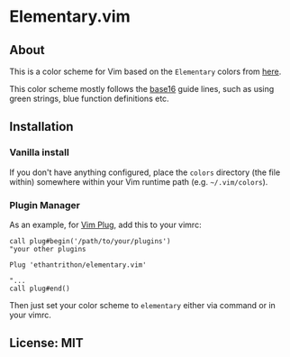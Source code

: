 # Elementary.vim

## About

This is a color scheme for Vim based on the `Elementary` colors from
[here](https://github.com/Mayccoll/Gogh).

This color scheme mostly follows the
[base16](http://chriskempson.com/projects/base16/) guide lines, such as
using green strings, blue function definitions etc.

## Installation

### Vanilla install

If you don't have anything configured, place the `colors` directory (the
file within) somewhere within your Vim runtime path (e.g.
`~/.vim/colors`).

### Plugin Manager

As an example, for [Vim Plug](https://github.com/junegunn/vim-plug), add
this to your vimrc:

```vim
call plug#begin('/path/to/your/plugins')
"your other plugins

Plug 'ethantrithon/elementary.vim'

"...
call plug#end()
```

Then just set your color scheme to `elementary` either
via command or in your vimrc.

## License: MIT

